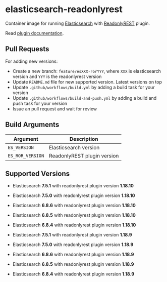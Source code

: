 # elasticsearch-readonlyrest

Container image for running [Elasticsearch](https://www.elastic.co/) with
[ReadonlyREST](https://readonlyrest.com/) plugin.

Read [plugin documentation](https://github.com/beshu-tech/readonlyrest-docs/blob/master/elasticsearch.md).

## Pull Requests

For adding new versions:

* Create a new branch: `feature/esXXX-rorYYY`, where `XXX` is elasticsearch
  version and `YYY` is the readonlyrest version
* Update `README.md` file for new supported version. Latest versions on top
* Update `.github/workflows/build.yml` by adding a build task for your version
* Update `.github/workflows/build-and-push.yml` by adding a build and push task
  for your version
* Issue an pull request and wait for review

## Build Arguments

| Argument         | Description                 |
|------------------|-----------------------------|
| `ES_VERSION`     | Elasticsearch version       |
| `ES_ROR_VERSION` | ReadonlyREST plugin version |

## Supported Versions

* Elasticsearch **7.5.1** with readonlyrest plugin version **1.18.10**
* Elasticsearch **7.5.0** with readonlyrest plugin version **1.18.10**
* Elasticsearch **6.8.6** with readonlyrest plugin version **1.18.10**
* Elasticsearch **6.8.5** with readonlyrest plugin version **1.18.10**
* Elasticsearch **6.8.4** with readonlyrest plugin version **1.18.10**

* Elasticsearch **7.5.1** with readonlyrest plugin version **1.18.9**
* Elasticsearch **7.5.0** with readonlyrest plugin version **1.18.9**
* Elasticsearch **6.8.6** with readonlyrest plugin version **1.18.9**
* Elasticsearch **6.8.5** with readonlyrest plugin version **1.18.9**
* Elasticsearch **6.8.4** with readonlyrest plugin version **1.18.9**
